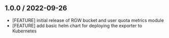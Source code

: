 ## 1.0.0 / 2022-09-26

* [FEATURE] initial release of RGW bucket and user quota metrics module
* [FEATURE] add basic helm chart for deploying the exporter to Kubernetes
